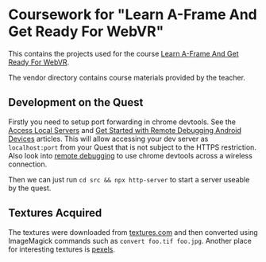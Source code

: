 # Coursework for "Learn A-Frame And Get Ready For WebVR"

This contains the projects used for the course [Learn A-Frame And Get Ready For WebVR](https://www.udemy.com/course/learn-a-frame-and-get-ready-for-webvr/).

The vendor directory contains course materials provided by the teacher.

## Development on the Quest

Firstly you need to setup port forwarding in chrome devtools. See the
[Access Local Servers](https://developers.google.com/web/tools/chrome-devtools/remote-debugging/local-server)
and [Get Started with Remote Debugging Android Devices](https://developers.google.com/web/tools/chrome-devtools/remote-debugging)
articles. This will allow accessing your dev server as `localhost:port` from your Quest that is not subject to
the HTTPS restriction. Also look into [remote debugging](https://developer.oculus.com/documentation/oculus-browser/browser-remote-debugging/)
to use chrome devtools across a wireless connection.

Then we can just run `cd src && npx http-server` to start a server useable by the quest.

## Textures Acquired

The textures were downloaded from [textures.com](https://www.textures.com/) and then converted using ImageMagick
commands such as `convert foo.tif foo.jpg`. Another place for interesting textures is [pexels](https://www.pexels.com/).
